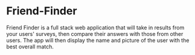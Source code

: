 # Friend-Finder
Friend Finder is a full stack web application that will take in results from your users' surveys, then compare their answers with those from other users. The app will then display the name and picture of the user with the best overall match.
